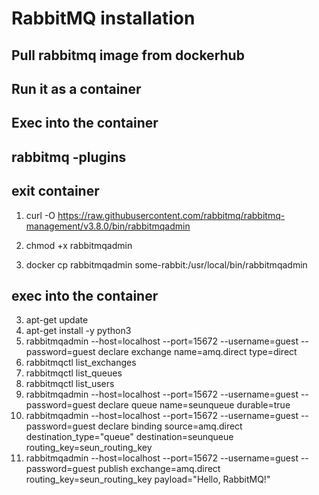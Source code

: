 # RabbitMQ installation
## Pull rabbitmq image from dockerhub
## Run it as a container
## Exec into the container
## rabbitmq -plugins
## exit container
1. curl -O https://raw.githubusercontent.com/rabbitmq/rabbitmq-management/v3.8.0/bin/rabbitmqadmin
2. chmod +x rabbitmqadmin

3. docker cp rabbitmqadmin some-rabbit:/usr/local/bin/rabbitmqadmin
## exec into the container
3. apt-get update
4. apt-get install -y python3
5. rabbitmqadmin --host=localhost --port=15672 --username=guest --password=guest declare exchange name=amq.direct type=direct
6. rabbitmqctl list_exchanges
7. rabbitmqctl list_queues
8. rabbitmqctl list_users
9. rabbitmqadmin --host=localhost --port=15672 --username=guest --password=guest declare queue name=seunqueue durable=true
10. rabbitmqadmin --host=localhost --port=15672 --username=guest --password=guest declare binding source=amq.direct destination_type="queue" destination=seunqueue routing_key=seun_routing_key
11. rabbitmqadmin --host=localhost --port=15672 --username=guest --password=guest publish exchange=amq.direct routing_key=seun_routing_key payload="Hello, RabbitMQ!"
